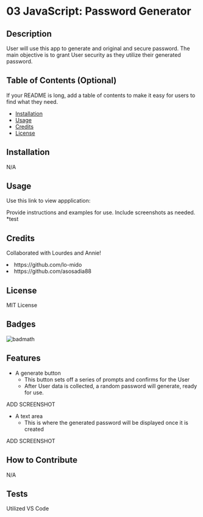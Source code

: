 # 03 JavaScript: Password Generator

## Description

User will use this app to generate and original and secure password. The main objective is to grant User security as they utilize their generated password. 

## Table of Contents (Optional)

If your README is long, add a table of contents to make it easy for users to find what they need.

- [Installation](#installation)
- [Usage](#usage)
- [Credits](#credits)
- [License](#license)

## Installation

N/A

## Usage

Use this link to view appplication:

Provide instructions and examples for use. Include screenshots as needed.
*test 

## Credits

Collaborated with Lourdes and Annie!
<li>https://github.com/lo-mido
<li>https://github.com/asosadia88 

## License

MIT License

## Badges

![badmath](https://img.shields.io/github/languages/top/lernantino/badmath)


## Features

* A generate button
    * This button sets off a series of prompts and confirms for the User
    * After User data is collected, a random password will generate, ready for use.

ADD SCREENSHOT

* A text area
    * This is where the generated password will be displayed once it is created

ADD SCREENSHOT

## How to Contribute

N/A

## Tests

Utilized VS Code